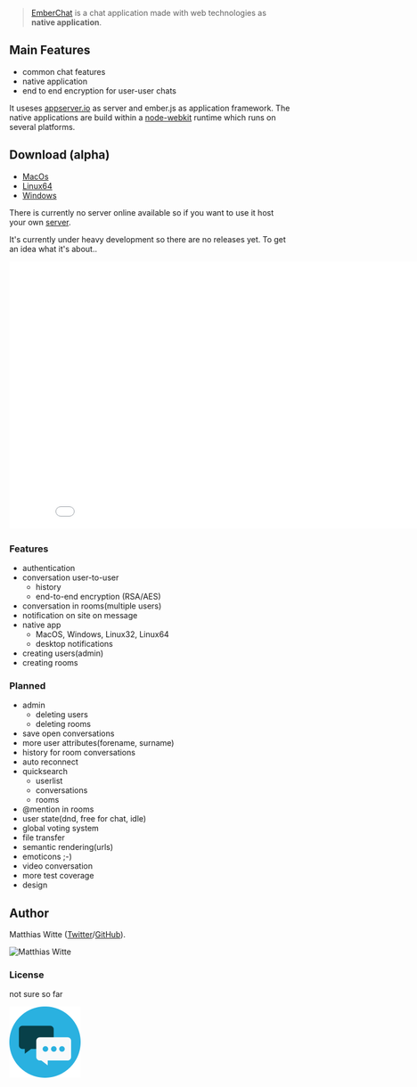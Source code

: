 

> [EmberChat](http://mwitte.github.io/EmberChat) is a chat application made with web technologies as **native application**.

## Main Features

 - common chat features
 - native application
 - end to end encryption for user-user chats

It useses [appserver.io](http://appserver.io) as server and ember.js as application framework. The native applications
are build within a [node-webkit](https://github.com/rogerwang/node-webkit) runtime which runs on several platforms.

## Download (alpha)

 - [MacOs](https://dl.dropboxusercontent.com/u/8932463/EmberChat/EmberChat.MacOS.zip)
 - [Linux64](https://dl.dropboxusercontent.com/u/8932463/EmberChat/EmberChat.Linux64.zip)
 - [Windows](https://dl.dropboxusercontent.com/u/8932463/EmberChat/EmberChat.Windows.zip)

There is currently no server online available so if you want to use it host your own [server](https://github.com/mwitte/EmberChatAppServer).

It's currently under heavy development so there are no releases yet. To get an idea what it's about..

<iframe width="853" height="480" src="//www.youtube.com/embed/OYYpQpinV4U" frameborder="0" allowfullscreen></iframe>

### Features ###
 - authentication
 - conversation user-to-user
     - history
     - end-to-end encryption (RSA/AES)
 - conversation in rooms(multiple users)
 - notification on site on message
 - native app
     - MacOS, Windows, Linux32, Linux64
     - desktop notifications
 - creating users(admin)
 - creating rooms

### Planned ###
 - admin
    - deleting users
    - deleting rooms
 - save open conversations
 - more user attributes(forename, surname)
 - history for room conversations
 - auto reconnect
 - quicksearch
    - userlist
    - conversations
    - rooms
 - @mention in rooms
 - user state(dnd, free for chat, idle)
 - global voting system
 - file transfer
 - semantic rendering(urls)
 - emoticons ;-)
 - video conversation
 - more test coverage
 - design

## Author

Matthias Witte ([Twitter](https://twitter.com/wittematze)/[GitHub](https://github.com/mwitte)).

![Matthias Witte](http://www.gravatar.com/avatar/edff138585674e635ae6f133c0cd10c6.png?s=200)

### License

not sure so far

![EmberChat](images/icon-128.png)